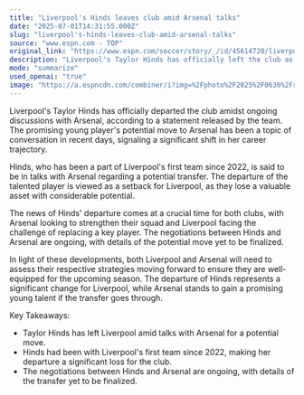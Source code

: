 ```yaml
---
title: "Liverpool's Hinds leaves club amid Arsenal talks"
date: "2025-07-01T14:31:55.000Z"
slug: "liverpool's-hinds-leaves-club-amid-arsenal-talks"
source: "www.espn.com - TOP"
original_link: "https://www.espn.com/soccer/story/_/id/45614720/liverpool-taylor-hinds-leave-club-amid-arsenal-talks"
description: "Liverpool's Taylor Hinds has officially left the club as discussions with Arsenal continue. The young player's potential move to Arsenal has been a hot topic, marking a shift in her career. The departure of Hinds is seen as a setback for Liverpool, while Arsenal looks to strengthen their squad with a promising talent. Both clubs will need to strategize for the upcoming season following this development."
mode: "summarize"
used_openai: "true"
image: "https://a.espncdn.com/combiner/i?img=%2Fphoto%2F2025%2F0630%2Fr1512972_1296x729_16%2D9.jpg"
---
```


Liverpool's Taylor Hinds has officially departed the club amidst ongoing discussions with Arsenal, according to a statement released by the team. The promising young player's potential move to Arsenal has been a topic of conversation in recent days, signaling a significant shift in her career trajectory.

Hinds, who has been a part of Liverpool's first team since 2022, is said to be in talks with Arsenal regarding a potential transfer. The departure of the talented player is viewed as a setback for Liverpool, as they lose a valuable asset with considerable potential.

The news of Hinds' departure comes at a crucial time for both clubs, with Arsenal looking to strengthen their squad and Liverpool facing the challenge of replacing a key player. The negotiations between Hinds and Arsenal are ongoing, with details of the potential move yet to be finalized.

In light of these developments, both Liverpool and Arsenal will need to assess their respective strategies moving forward to ensure they are well-equipped for the upcoming season. The departure of Hinds represents a significant change for Liverpool, while Arsenal stands to gain a promising young talent if the transfer goes through.

Key Takeaways:
- Taylor Hinds has left Liverpool amid talks with Arsenal for a potential move.
- Hinds had been with Liverpool's first team since 2022, making her departure a significant loss for the club.
- The negotiations between Hinds and Arsenal are ongoing, with details of the transfer yet to be finalized.